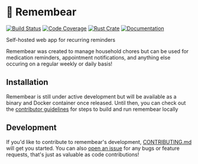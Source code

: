 # 🐻 Remembear

[![Build Status][build-badge]][build-link] [![Code Coverage][coverage-badge]][coverage-link] [![Rust Crate][crates-badge]][crates-link] [![Documentation][docs-badge]][docs-link]

Self-hosted web app for recurring reminders

Remembear was created to manage household chores but can be used for medication reminders, appointment notifications, and anything else occuring on a regular weekly or daily basis!

## Installation

Remembear is still under active development but will be available as a binary and Docker container once released. Until then, you can check out the [contributor guidelines](https://github.com/codehearts/remembear/blob/master/CONTRIBUTING.md) for steps to build and run remembear locally

## Development

If you'd like to contribute to remembear's development, [CONTRIBUTING.md](https://github.com/codehearts/remembear/blob/master/CONTRIBUTING.md) will get you started. You can also [open an issue](https://github.com/codehearts/remembear/issues/new) for any bugs or feature requests, that's just as valuable as code contributions!

[build-badge]:    https://img.shields.io/github/workflow/status/codehearts/remembear/Build/master?logo=github&logoColor=white
[build-link]:     https://github.com/codehearts/remembear/actions?query=workflow%3ABuild+branch%3Amaster
[coverage-badge]: https://img.shields.io/codecov/c/github/codehearts/remembear?logo=codecov&logoColor=white
[coverage-link]:  https://codecov.io/gh/codehearts/remembear
[crates-badge]:   https://img.shields.io/crates/v/remembear?logo=rust&logoColor=white
[crates-link]:    https://crates.io/crates/remembear
[docs-badge]:     https://docs.rs/remembear/badge.svg
[docs-link]:      https://docs.rs/remembear
